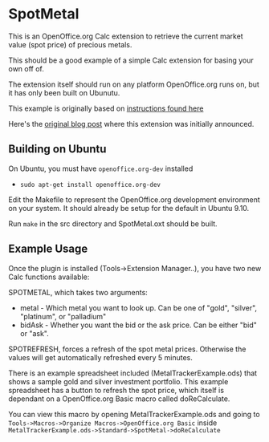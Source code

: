 SpotMetal
=========

This is an OpenOffice.org Calc extension to retrieve the current market value (spot price) of precious metals.

This should be a good example of a simple Calc extension for basing your own off of.

The extension itself should run on any platform OpenOffice.org runs on, but it has only been built on Ubunutu.

This example is originally based on [instructions found here](http://www.biochemfusion.com/doc/Calc_addin_howto.html)

Here's the [original blog post](http://www.enigmacurry.com/2009/12/13/writing-an-openoffice.org-calc-extension-in-python) 
where this extension was initially announced.

Building on Ubuntu
------------------

On Ubuntu, you must have `openoffice.org-dev` installed

 * `sudo apt-get install openoffice.org-dev`

Edit the Makefile to represent the OpenOffice.org development environment on your system. 
It should already be setup for the default in Ubuntu 9.10.

Run `make` in the src directory and SpotMetal.oxt should be built.

Example Usage
-------------

Once the plugin is installed (Tools->Extension Manager..), you have two new Calc functions available:

SPOTMETAL, which takes two arguments:

 * metal - Which metal you want to look up. Can be one of "gold", "silver", "platinum", or "palladium"
 * bidAsk - Whether you want the bid or the ask price. Can be either "bid" or "ask".

SPOTREFRESH, forces a refresh of the spot metal prices. Otherwise the values will get automatically refreshed every 5 minutes.

There is an example spreadsheet included (MetalTrackerExample.ods) that shows a sample gold and silver investment portfolio.
This example spreadsheet has a button to refresh the spot price, which itself is dependant on a OpenOffice.org Basic macro called doReCalculate.

You can view this macro by opening MetalTrackerExample.ods and going to `Tools->Macros->Organize Macros->OpenOffice.org Basic` inside 
`MetalTrackerExample.ods->Standard->SpotMetal->doReCalculate`
